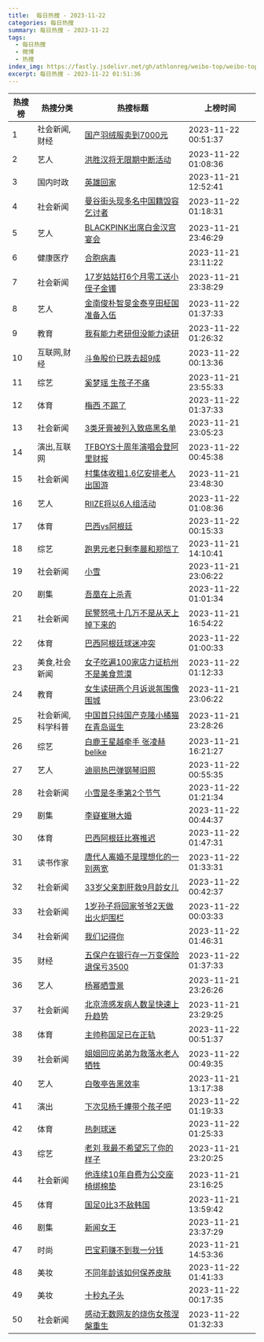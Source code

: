 ```yaml
---
title:  每日热搜 - 2023-11-22
categories: 每日热搜
summary: 每日热搜 - 2023-11-22
tags:
  - 每日热搜
  - 微博
  - 热搜
index_img: https://fastly.jsdelivr.net/gh/athlonreg/weibo-top/weibo-top.jpeg
excerpt: 每日热搜 - 2023-11-22 01:51:36
---
```


| 热搜榜 | 热搜分类 | 热搜标题 | 上榜时间 |
| --- | --- | --- | --- |
| 1 | 社会新闻,财经 | [国产羽绒服卖到7000元](https://s.weibo.com/weibo?q=%23%E5%9B%BD%E4%BA%A7%E7%BE%BD%E7%BB%92%E6%9C%8D%E5%8D%96%E5%88%B07000%E5%85%83%23) | 2023-11-22 00:51:37 | 
| 2 | 艺人 | [洪胜汉将无限期中断活动](https://s.weibo.com/weibo?q=%23%E6%B4%AA%E8%83%9C%E6%B1%89%E5%B0%86%E6%97%A0%E9%99%90%E6%9C%9F%E4%B8%AD%E6%96%AD%E6%B4%BB%E5%8A%A8%23) | 2023-11-22 01:08:36 | 
| 3 | 国内时政 | [英雄回家](https://s.weibo.com/weibo?q=%23%E8%8B%B1%E9%9B%84%E5%9B%9E%E5%AE%B6%23) | 2023-11-21 12:52:41 | 
| 4 | 社会新闻 | [曼谷街头现多名中国籍毁容乞讨者](https://s.weibo.com/weibo?q=%23%E6%9B%BC%E8%B0%B7%E8%A1%97%E5%A4%B4%E7%8E%B0%E5%A4%9A%E5%90%8D%E4%B8%AD%E5%9B%BD%E7%B1%8D%E6%AF%81%E5%AE%B9%E4%B9%9E%E8%AE%A8%E8%80%85%23) | 2023-11-22 01:18:31 | 
| 5 | 艺人 | [BLACKPINK出席白金汉宫宴会](https://s.weibo.com/weibo?q=%23BLACKPINK%E5%87%BA%E5%B8%AD%E7%99%BD%E9%87%91%E6%B1%89%E5%AE%AB%E5%AE%B4%E4%BC%9A%23) | 2023-11-21 23:46:29 | 
| 6 | 健康医疗 | [合胞病毒](https://s.weibo.com/weibo?q=%23%E5%90%88%E8%83%9E%E7%97%85%E6%AF%92%23) | 2023-11-21 23:11:22 | 
| 7 | 社会新闻 | [17岁姑姑打6个月零工送小侄子金镯](https://s.weibo.com/weibo?q=%2317%E5%B2%81%E5%A7%91%E5%A7%91%E6%89%936%E4%B8%AA%E6%9C%88%E9%9B%B6%E5%B7%A5%E9%80%81%E5%B0%8F%E4%BE%84%E5%AD%90%E9%87%91%E9%95%AF%23) | 2023-11-21 23:38:29 | 
| 8 | 艺人 | [金南俊朴智旻金泰亨田柾国准备入伍](https://s.weibo.com/weibo?q=%23%E9%87%91%E5%8D%97%E4%BF%8A%E6%9C%B4%E6%99%BA%E6%97%BB%E9%87%91%E6%B3%B0%E4%BA%A8%E7%94%B0%E6%9F%BE%E5%9B%BD%E5%87%86%E5%A4%87%E5%85%A5%E4%BC%8D%23) | 2023-11-22 01:37:33 | 
| 9 | 教育 | [我有能力考研但没能力读研](https://s.weibo.com/weibo?q=%23%E6%88%91%E6%9C%89%E8%83%BD%E5%8A%9B%E8%80%83%E7%A0%94%E4%BD%86%E6%B2%A1%E8%83%BD%E5%8A%9B%E8%AF%BB%E7%A0%94%23) | 2023-11-22 01:26:32 | 
| 10 | 互联网,财经 | [斗鱼股价已跌去超9成](https://s.weibo.com/weibo?q=%23%E6%96%97%E9%B1%BC%E8%82%A1%E4%BB%B7%E5%B7%B2%E8%B7%8C%E5%8E%BB%E8%B6%859%E6%88%90%23) | 2023-11-22 00:13:36 | 
| 11 | 综艺 | [奚梦瑶 生孩子不痛](https://s.weibo.com/weibo?q=%23%E5%A5%9A%E6%A2%A6%E7%91%B6%20%E7%94%9F%E5%AD%A9%E5%AD%90%E4%B8%8D%E7%97%9B%23) | 2023-11-21 23:55:33 | 
| 12 | 体育 | [梅西 不踢了](https://s.weibo.com/weibo?q=%23%E6%A2%85%E8%A5%BF%20%E4%B8%8D%E8%B8%A2%E4%BA%86%23) | 2023-11-22 01:37:33 | 
| 13 | 社会新闻 | [3类牙膏被列入致癌黑名单](https://s.weibo.com/weibo?q=%233%E7%B1%BB%E7%89%99%E8%86%8F%E8%A2%AB%E5%88%97%E5%85%A5%E8%87%B4%E7%99%8C%E9%BB%91%E5%90%8D%E5%8D%95%23) | 2023-11-21 23:05:23 | 
| 14 | 演出,互联网 | [TFBOYS十周年演唱会登阿里财报](https://s.weibo.com/weibo?q=%23TFBOYS%E5%8D%81%E5%91%A8%E5%B9%B4%E6%BC%94%E5%94%B1%E4%BC%9A%E7%99%BB%E9%98%BF%E9%87%8C%E8%B4%A2%E6%8A%A5%23) | 2023-11-22 00:45:38 | 
| 15 | 社会新闻 | [村集体收租1.6亿安排老人出国游](https://s.weibo.com/weibo?q=%23%E6%9D%91%E9%9B%86%E4%BD%93%E6%94%B6%E7%A7%9F1.6%E4%BA%BF%E5%AE%89%E6%8E%92%E8%80%81%E4%BA%BA%E5%87%BA%E5%9B%BD%E6%B8%B8%23) | 2023-11-21 23:48:30 | 
| 16 | 艺人 | [RIIZE将以6人组活动](https://s.weibo.com/weibo?q=%23RIIZE%E5%B0%86%E4%BB%A56%E4%BA%BA%E7%BB%84%E6%B4%BB%E5%8A%A8%23) | 2023-11-22 01:08:36 | 
| 17 | 体育 | [巴西vs阿根廷](https://s.weibo.com/weibo?q=%23%E5%B7%B4%E8%A5%BFvs%E9%98%BF%E6%A0%B9%E5%BB%B7%23) | 2023-11-22 00:15:33 | 
| 18 | 综艺 | [跑男元老只剩李晨和郑恺了](https://s.weibo.com/weibo?q=%23%E8%B7%91%E7%94%B7%E5%85%83%E8%80%81%E5%8F%AA%E5%89%A9%E6%9D%8E%E6%99%A8%E5%92%8C%E9%83%91%E6%81%BA%E4%BA%86%23) | 2023-11-21 14:10:41 | 
| 19 | 社会新闻 | [小雪](https://s.weibo.com/weibo?q=%23%E5%B0%8F%E9%9B%AA%23) | 2023-11-21 23:06:22 | 
| 20 | 剧集 | [吾凰在上杀青](https://s.weibo.com/weibo?q=%23%E5%90%BE%E5%87%B0%E5%9C%A8%E4%B8%8A%E6%9D%80%E9%9D%92%23) | 2023-11-22 01:01:34 | 
| 21 | 社会新闻 | [民警怒吼十几万不是从天上掉下来的](https://s.weibo.com/weibo?q=%23%E6%B0%91%E8%AD%A6%E6%80%92%E5%90%BC%E5%8D%81%E5%87%A0%E4%B8%87%E4%B8%8D%E6%98%AF%E4%BB%8E%E5%A4%A9%E4%B8%8A%E6%8E%89%E4%B8%8B%E6%9D%A5%E7%9A%84%23) | 2023-11-21 16:54:22 | 
| 22 | 体育 | [巴西阿根廷球迷冲突](https://s.weibo.com/weibo?q=%23%E5%B7%B4%E8%A5%BF%E9%98%BF%E6%A0%B9%E5%BB%B7%E7%90%83%E8%BF%B7%E5%86%B2%E7%AA%81%23) | 2023-11-22 01:00:33 | 
| 23 | 美食,社会新闻 | [女子吃遍100家店力证杭州不是美食荒漠](https://s.weibo.com/weibo?q=%23%E5%A5%B3%E5%AD%90%E5%90%83%E9%81%8D100%E5%AE%B6%E5%BA%97%E5%8A%9B%E8%AF%81%E6%9D%AD%E5%B7%9E%E4%B8%8D%E6%98%AF%E7%BE%8E%E9%A3%9F%E8%8D%92%E6%BC%A0%23) | 2023-11-22 01:12:33 | 
| 24 | 教育 | [女生读研两个月诉说氛围像围城](https://s.weibo.com/weibo?q=%23%E5%A5%B3%E7%94%9F%E8%AF%BB%E7%A0%94%E4%B8%A4%E4%B8%AA%E6%9C%88%E8%AF%89%E8%AF%B4%E6%B0%9B%E5%9B%B4%E5%83%8F%E5%9B%B4%E5%9F%8E%23) | 2023-11-21 23:06:22 | 
| 25 | 社会新闻,科学科普 | [中国首只纯国产克隆小橘猫在青岛诞生](https://s.weibo.com/weibo?q=%23%E4%B8%AD%E5%9B%BD%E9%A6%96%E5%8F%AA%E7%BA%AF%E5%9B%BD%E4%BA%A7%E5%85%8B%E9%9A%86%E5%B0%8F%E6%A9%98%E7%8C%AB%E5%9C%A8%E9%9D%92%E5%B2%9B%E8%AF%9E%E7%94%9F%23) | 2023-11-21 23:28:26 | 
| 26 | 综艺 | [白鹿王星越牵手 张凌赫belike](https://s.weibo.com/weibo?q=%23%E7%99%BD%E9%B9%BF%E7%8E%8B%E6%98%9F%E8%B6%8A%E7%89%B5%E6%89%8B%20%E5%BC%A0%E5%87%8C%E8%B5%ABbelike%23) | 2023-11-21 16:21:27 | 
| 27 | 艺人 | [迪丽热巴弹钢琴旧照](https://s.weibo.com/weibo?q=%23%E8%BF%AA%E4%B8%BD%E7%83%AD%E5%B7%B4%E5%BC%B9%E9%92%A2%E7%90%B4%E6%97%A7%E7%85%A7%23) | 2023-11-22 00:55:35 | 
| 28 | 社会新闻 | [小雪是冬季第2个节气](https://s.weibo.com/weibo?q=%23%E5%B0%8F%E9%9B%AA%E6%98%AF%E5%86%AC%E5%AD%A3%E7%AC%AC2%E4%B8%AA%E8%8A%82%E6%B0%94%23) | 2023-11-22 01:21:34 | 
| 29 | 剧集 | [李嶷崔琳大婚](https://s.weibo.com/weibo?q=%23%E6%9D%8E%E5%B6%B7%E5%B4%94%E7%90%B3%E5%A4%A7%E5%A9%9A%23) | 2023-11-22 00:44:37 | 
| 30 | 体育 | [巴西阿根廷比赛推迟](https://s.weibo.com/weibo?q=%23%E5%B7%B4%E8%A5%BF%E9%98%BF%E6%A0%B9%E5%BB%B7%E6%AF%94%E8%B5%9B%E6%8E%A8%E8%BF%9F%23) | 2023-11-22 01:47:31 | 
| 31 | 读书作家 | [唐代人离婚不是理想化的一别两宽](https://s.weibo.com/weibo?q=%23%E5%94%90%E4%BB%A3%E4%BA%BA%E7%A6%BB%E5%A9%9A%E4%B8%8D%E6%98%AF%E7%90%86%E6%83%B3%E5%8C%96%E7%9A%84%E4%B8%80%E5%88%AB%E4%B8%A4%E5%AE%BD%23) | 2023-11-22 01:33:31 | 
| 32 | 社会新闻 | [33岁父亲割肝救9月龄女儿](https://s.weibo.com/weibo?q=%2333%E5%B2%81%E7%88%B6%E4%BA%B2%E5%89%B2%E8%82%9D%E6%95%919%E6%9C%88%E9%BE%84%E5%A5%B3%E5%84%BF%23) | 2023-11-22 00:42:37 | 
| 33 | 社会新闻 | [1岁孙子将回家爷爷2天做出火炉围栏](https://s.weibo.com/weibo?q=%231%E5%B2%81%E5%AD%99%E5%AD%90%E5%B0%86%E5%9B%9E%E5%AE%B6%E7%88%B7%E7%88%B72%E5%A4%A9%E5%81%9A%E5%87%BA%E7%81%AB%E7%82%89%E5%9B%B4%E6%A0%8F%23) | 2023-11-22 00:03:33 | 
| 34 | 社会新闻 | [我们记得你](https://s.weibo.com/weibo?q=%23%E6%88%91%E4%BB%AC%E8%AE%B0%E5%BE%97%E4%BD%A0%23) | 2023-11-22 01:46:31 | 
| 35 | 财经 | [五保户在银行存一万变保险退保亏3500](https://s.weibo.com/weibo?q=%23%E4%BA%94%E4%BF%9D%E6%88%B7%E5%9C%A8%E9%93%B6%E8%A1%8C%E5%AD%98%E4%B8%80%E4%B8%87%E5%8F%98%E4%BF%9D%E9%99%A9%E9%80%80%E4%BF%9D%E4%BA%8F3500%23) | 2023-11-22 01:37:33 | 
| 36 | 艺人 | [杨幂晒雪景](https://s.weibo.com/weibo?q=%23%E6%9D%A8%E5%B9%82%E6%99%92%E9%9B%AA%E6%99%AF%23) | 2023-11-21 23:26:26 | 
| 37 | 社会新闻 | [北京流感发病人数呈快速上升趋势](https://s.weibo.com/weibo?q=%23%E5%8C%97%E4%BA%AC%E6%B5%81%E6%84%9F%E5%8F%91%E7%97%85%E4%BA%BA%E6%95%B0%E5%91%88%E5%BF%AB%E9%80%9F%E4%B8%8A%E5%8D%87%E8%B6%8B%E5%8A%BF%23) | 2023-11-21 23:29:25 | 
| 38 | 体育 | [主帅称国足已在正轨](https://s.weibo.com/weibo?q=%23%E4%B8%BB%E5%B8%85%E7%A7%B0%E5%9B%BD%E8%B6%B3%E5%B7%B2%E5%9C%A8%E6%AD%A3%E8%BD%A8%23) | 2023-11-22 00:51:37 | 
| 39 | 社会新闻 | [姐姐回应弟弟为救落水老人牺牲](https://s.weibo.com/weibo?q=%23%E5%A7%90%E5%A7%90%E5%9B%9E%E5%BA%94%E5%BC%9F%E5%BC%9F%E4%B8%BA%E6%95%91%E8%90%BD%E6%B0%B4%E8%80%81%E4%BA%BA%E7%89%BA%E7%89%B2%23) | 2023-11-22 00:49:35 | 
| 40 | 艺人 | [白敬亭告黑效率](https://s.weibo.com/weibo?q=%23%E7%99%BD%E6%95%AC%E4%BA%AD%E5%91%8A%E9%BB%91%E6%95%88%E7%8E%87%23) | 2023-11-21 13:17:38 | 
| 41 | 演出 | [下次见杨千嬅带个孩子吧](https://s.weibo.com/weibo?q=%23%E4%B8%8B%E6%AC%A1%E8%A7%81%E6%9D%A8%E5%8D%83%E5%AC%85%E5%B8%A6%E4%B8%AA%E5%AD%A9%E5%AD%90%E5%90%A7%23) | 2023-11-22 01:19:33 | 
| 42 | 体育 | [热刺球迷](https://s.weibo.com/weibo?q=%23%E7%83%AD%E5%88%BA%E7%90%83%E8%BF%B7%23) | 2023-11-22 01:25:33 | 
| 43 | 综艺 | [老刘 我最不希望忘了你的样子](https://s.weibo.com/weibo?q=%23%E8%80%81%E5%88%98%20%E6%88%91%E6%9C%80%E4%B8%8D%E5%B8%8C%E6%9C%9B%E5%BF%98%E4%BA%86%E4%BD%A0%E7%9A%84%E6%A0%B7%E5%AD%90%23) | 2023-11-21 23:20:25 | 
| 44 | 社会新闻 | [他连续10年自费为公交座椅绑棉垫](https://s.weibo.com/weibo?q=%23%E4%BB%96%E8%BF%9E%E7%BB%AD10%E5%B9%B4%E8%87%AA%E8%B4%B9%E4%B8%BA%E5%85%AC%E4%BA%A4%E5%BA%A7%E6%A4%85%E7%BB%91%E6%A3%89%E5%9E%AB%23) | 2023-11-21 23:16:25 | 
| 45 | 体育 | [国足0比3不敌韩国](https://s.weibo.com/weibo?q=%23%E5%9B%BD%E8%B6%B30%E6%AF%943%E4%B8%8D%E6%95%8C%E9%9F%A9%E5%9B%BD%23) | 2023-11-21 13:59:42 | 
| 46 | 剧集 | [新闻女王](https://s.weibo.com/weibo?q=%23%E6%96%B0%E9%97%BB%E5%A5%B3%E7%8E%8B%23) | 2023-11-21 23:37:29 | 
| 47 | 时尚 | [巴宝莉赚不到我一分钱](https://s.weibo.com/weibo?q=%23%E5%B7%B4%E5%AE%9D%E8%8E%89%E8%B5%9A%E4%B8%8D%E5%88%B0%E6%88%91%E4%B8%80%E5%88%86%E9%92%B1%23) | 2023-11-21 14:53:36 | 
| 48 | 美妆 | [不同年龄该如何保养皮肤](https://s.weibo.com/weibo?q=%23%E4%B8%8D%E5%90%8C%E5%B9%B4%E9%BE%84%E8%AF%A5%E5%A6%82%E4%BD%95%E4%BF%9D%E5%85%BB%E7%9A%AE%E8%82%A4%23) | 2023-11-22 01:41:33 | 
| 49 | 美妆 | [十秒丸子头](https://s.weibo.com/weibo?q=%23%E5%8D%81%E7%A7%92%E4%B8%B8%E5%AD%90%E5%A4%B4%23) | 2023-11-22 00:17:35 | 
| 50 | 社会新闻 | [感动无数网友的烧伤女孩涅槃重生](https://s.weibo.com/weibo?q=%23%E6%84%9F%E5%8A%A8%E6%97%A0%E6%95%B0%E7%BD%91%E5%8F%8B%E7%9A%84%E7%83%A7%E4%BC%A4%E5%A5%B3%E5%AD%A9%E6%B6%85%E6%A7%83%E9%87%8D%E7%94%9F%23) | 2023-11-22 01:32:33 | 

